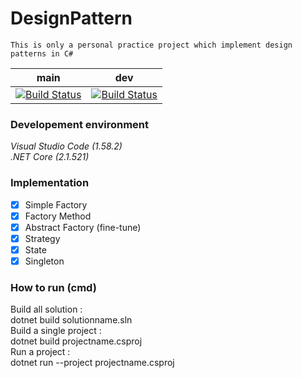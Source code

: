 # DesignPattern
	This is only a personal practice project which implement design patterns in C#

| main     | dev     |
| :-----------:  | :-----------: |
| [![Build Status](https://travis-ci.com/AveryHu/DesignPattern.svg?branch=main)](https://travis-ci.com/AveryHu/DesignPattern)     | [![Build Status](https://travis-ci.com/AveryHu/DesignPattern.svg?branch=dev)](https://travis-ci.com/AveryHu/DesignPattern)     |

### Developement environment

*Visual Studio Code (1.58.2)*  
*.NET Core (2.1.521)*

### Implementation

- [x] Simple Factory
- [x] Factory Method
- [x] Abstract Factory (fine-tune)
- [x] Strategy
- [x] State
- [x] Singleton

### How to run (cmd)

Build all solution :  
	dotnet build solutionname.sln  
Build a single project :  
	dotnet build projectname.csproj  
Run a project :  
	dotnet run --project projectname.csproj